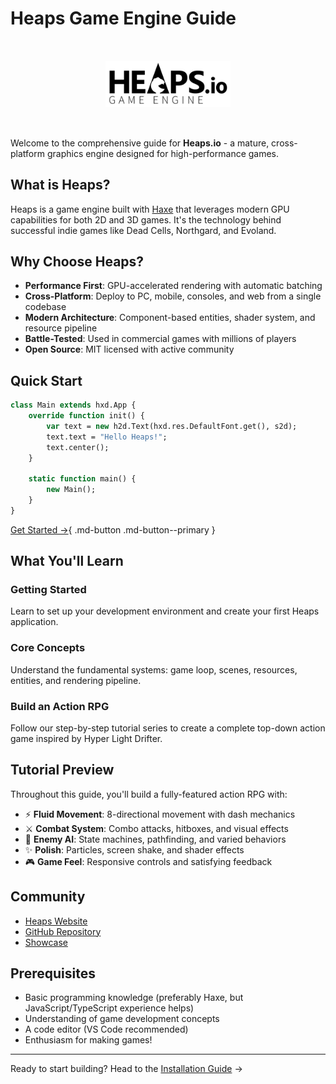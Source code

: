 # Heaps Game Engine Guide

<div align="center">
  <img src="assets/logo.svg" alt="Heaps Logo" width="200" style="margin: 2rem 0;" class="theme-adaptive-logo">
</div>

Welcome to the comprehensive guide for **Heaps.io** - a mature, cross-platform graphics engine designed for high-performance games.

## What is Heaps?

Heaps is a game engine built with [Haxe](https://haxe.org) that leverages modern GPU capabilities for both 2D and 3D games. It's the technology behind successful indie games like Dead Cells, Northgard, and Evoland.

## Why Choose Heaps?

- **Performance First**: GPU-accelerated rendering with automatic batching
- **Cross-Platform**: Deploy to PC, mobile, consoles, and web from a single codebase
- **Modern Architecture**: Component-based entities, shader system, and resource pipeline
- **Battle-Tested**: Used in commercial games with millions of players
- **Open Source**: MIT licensed with active community

## Quick Start

```haxe
class Main extends hxd.App {
    override function init() {
        var text = new h2d.Text(hxd.res.DefaultFont.get(), s2d);
        text.text = "Hello Heaps!";
        text.center();
    }
    
    static function main() {
        new Main();
    }
}
```

[Get Started →](getting-started/installation.md){ .md-button .md-button--primary }

## What You'll Learn

### Getting Started
Learn to set up your development environment and create your first Heaps application.

### Core Concepts
Understand the fundamental systems: game loop, scenes, resources, entities, and rendering pipeline.

### Build an Action RPG
Follow our step-by-step tutorial series to create a complete top-down action game inspired by Hyper Light Drifter.

## Tutorial Preview

Throughout this guide, you'll build a fully-featured action RPG with:

- ⚡ **Fluid Movement**: 8-directional movement with dash mechanics
- ⚔️ **Combat System**: Combo attacks, hitboxes, and visual effects
- 🤖 **Enemy AI**: State machines, pathfinding, and varied behaviors
- ✨ **Polish**: Particles, screen shake, and shader effects
- 🎮 **Game Feel**: Responsive controls and satisfying feedback

## Community

- [Heaps Website](https://heaps.io)
- [GitHub Repository](https://github.com/HeapsIO/heaps)
- [Showcase](https://heaps.io/showcase)

## Prerequisites

- Basic programming knowledge (preferably Haxe, but JavaScript/TypeScript experience helps)
- Understanding of game development concepts
- A code editor (VS Code recommended)
- Enthusiasm for making games!

---

Ready to start building? Head to the [Installation Guide](getting-started/installation.md) →